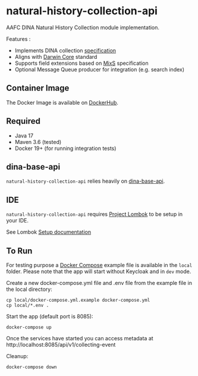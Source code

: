 # natural-history-collection-api

AAFC DINA Natural History Collection module implementation.

Features :
 * Implements DINA collection [specification](https://dina-web.github.io/collection-specs/)
 * Aligns with [Darwin Core](https://dwc.tdwg.org/terms/) standard
 * Supports field extensions based on [MixS](https://github.com/GenomicsStandardsConsortium/mixs) specification
 * Optional Message Queue producer for integration (e.g. search index)

## Container Image
The Docker Image is available on [DockerHub](https://hub.docker.com/r/aafcbicoe/natural-history-collection-api/tags).

## Required

* Java 17
* Maven 3.6 (tested)
* Docker 19+ (for running integration tests)

## dina-base-api

`natural-history-collection-api` relies heavily on [dina-base-api](https://aafc-bicoe.github.io/dina-base-api/).

## IDE

`natural-history-collection-api` requires [Project Lombok](https://projectlombok.org/) to be setup in your IDE.

See Lombok [Setup documentation](https://projectlombok.org/setup/overview)

## To Run

For testing purpose a [Docker Compose](https://docs.docker.com/compose/) example file is available in the `local` folder.
Please note that the app will start without Keycloak and in `dev` mode.

Create a new docker-compose.yml file and .env file from the example file in the local directory:

```
cp local/docker-compose.yml.example docker-compose.yml
cp local/*.env .
```

Start the app (default port is 8085):

```
docker-compose up
```

Once the services have started you can access metadata at http://localhost:8085/api/v1/collecting-event

Cleanup:
```
docker-compose down
```
